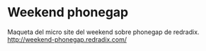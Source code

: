 # Weekend phonegap

Maqueta del micro site del weekend sobre phonegap de redradix. http://weekend-phonegap.redradix.com/